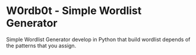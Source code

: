 # W0rdb0t - Simple Wordlist Generator
Simple Wordlist Generator develop in Python that build wordlist depends of the patterns that you assign.
